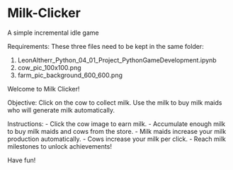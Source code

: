 # Milk-Clicker
A simple incremental idle game 

Requirements:
These three files need to be kept in the same folder:
1. LeonAltherr_Python_04_01_Project_PythonGameDevelopment.ipynb
2. cow_pic_100x100.png
3. farm_pic_background_600_600.png

Welcome to Milk Clicker!

Objective: Click on the cow to collect milk. Use the milk to buy milk maids who will generate milk automatically.

Instructions:
        - Click the cow image to earn milk.
        - Accumulate enough milk to buy milk maids and cows from the store.
        - Milk maids increase your milk production automatically.
        - Cows increase your milk per click.
        - Reach milk milestones to unlock achievements!

Have fun!
